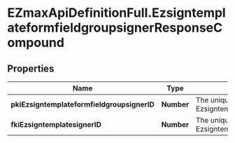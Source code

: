# EZmaxApiDefinitionFull.EzsigntemplateformfieldgroupsignerResponseCompound

## Properties

Name | Type | Description | Notes
------------ | ------------- | ------------- | -------------
**pkiEzsigntemplateformfieldgroupsignerID** | **Number** | The unique ID of the Ezsigntemplateformfieldgroupsigner | 
**fkiEzsigntemplatesignerID** | **Number** | The unique ID of the Ezsigntemplatesigner | 


